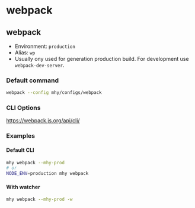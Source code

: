 # webpack

## webpack

- Environment: `production`
- Alias: `wp`
- Usually ony used for generation production build. For development use `webpack-dev-server`.

### Default command
```bash
webpack --config mhy/configs/webpack
```

### CLI Options
https://webpack.js.org/api/cli/

### Examples

#### Default CLI
```bash
mhy webpack --mhy-prod
# or
NODE_ENV=production mhy webpack
```

#### With watcher
```bash
mhy webpack --mhy-prod -w
```

